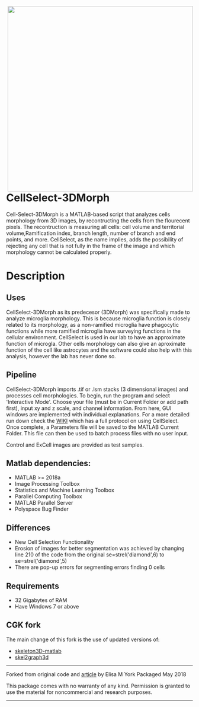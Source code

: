 <img align="right" src="https://github.com/CGK-Laboratory/CellSelect_3DMorph/assets/133057205/85b9d95c-4999-4944-80aa-28f07bd9375c" width="500">

# CellSelect-3DMorph
Cell-Select-3DMorph is a MATLAB-based script that analyzes cells morphology from 3D images, by recontructing the cells from the flourecent pixels. The recontruction is measuring all cells: cell volume and territorial volume,Ramification index, branch length, number of branch and end points, and more. CellSelect, as the name implies, adds the possibility of rejecting any cell that is not fully in the frame of the image and which morphology cannot be calculated properly. 



Description
===========
## Uses
CellSelect-3DMorph as its predecesor (3DMorph) was specifically made to analyze microglia morphology. This is because microglia function is closely related to its morphology, as a non-ramified microglia have phagocytic functions while more ramified microglia have surveying functions in the cellular environment. CellSelect is used in our lab to have an approximate function of microgla. Other cells morphology can also give an aproximate function of the cell like astrocytes and the software could also help with this analysis, however the lab has never done so. 

## Pipeline
CellSelect-3DMorph imports .tif or .lsm stacks (3 dimensional images) and processes cell morphologies. 
To begin, run the program and select 'Interactive Mode'. Choose your file (must be in Current Folder or add path first), input xy and z scale, and channel information. 
From here, GUI windows are implemented with individual explanations. For a more detailed run down check the [WIKI]() which has a full protocol on using CellSelect. 
Once complete, a Parameters file will be saved to the MATLAB Current Folder. This file can then be used to batch process files with no user input. 

Control and ExCell images are provided as test samples. 

## Matlab dependencies:
- MATLAB >= 2018a
- Image Processing Toolbox
- Statistics and Machine Learning Toolbox
- Parallel Computing Toolbox
- MATLAB Parallel Server
- Polyspace Bug Finder
## Differences
- New Cell Selection Functionality
-  Erosion of images for better segmentation was achieved by changing line 210 of the code from the original  se=strel('diamond',6) to  se=strel('diamond',5)
-  There are pop-up errors for segmenting errors finding 0 cells
## Requirements 
- 32 Gigabytes of RAM
- Have Windows 7 or above

CGK fork
--------
The main change of this fork is the use of updated versions of:
- [skeleton3D-matlab](https://github.com/phi-max/skeleton3d-matlab)
- [skel2graph3d](https://github.com/phi-max/skel2graph3d-matlab)

------------------------------------------------------------

Forked from original code and [article](https://pubmed.ncbi.nlm.nih.gov/30627639/) by Elisa M York
Packaged May 2018

This package comes with no warranty of any kind. Permission is
granted to use the material for noncommercial and research purposes.

------------------------------------------------------------
